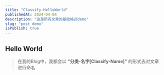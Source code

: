 ```yaml
---
title: "Classify-HelloWorld"
publishedAt: 2024-04-04
description: "这是所有文章的基础格式demo"
slug: "post demo"
isPublish: true
---
```


## Hello World

>在我的Blog中，我都会以 **"分类-名字[Classify-Name]"** 的形式去对文章进行命名